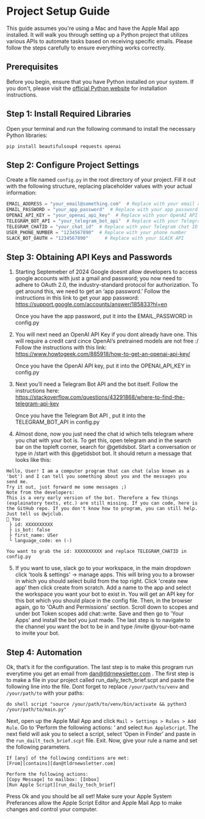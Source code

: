 # Project Setup Guide

This guide assumes you're using a Mac and have the Apple Mail app installed. It will walk you through setting up a Python project that utilizes various APIs to automate tasks based on receiving specific emails. Please follow the steps carefully to ensure everything works correctly.

## Prerequisites

Before you begin, ensure that you have Python installed on your system. If you don't, please visit the [official Python website](https://www.python.org/downloads/) for installation instructions.

## Step 1: Install Required Libraries

Open your terminal and run the following command to install the necessary Python libraries:
```
pip install beautifulsoup4 requests openai
```

## Step 2: Configure Project Settings

Create a file named `config.py` in the root directory of your project. Fill it out with the following structure, replacing placeholder values with your actual information:

```python
EMAIL_ADDRESS = "your_email@something.com"  # Replace with your email address
EMAIL_PASSWORD = "your_app_password"  # Replace with your app password
OPENAI_API_KEY = "your_openai_api_key"  # Replace with your OpenAI API key
TELEGRAM_BOT_API = "your_telegram_bot_api"  # Replace with your Telegram Bot API
TELEGRAM_CHATID = "your_chat_id"  # Replace with your Telegram chat ID with your bot
USER_PHONE_NUMBER = "1234567890"  # Replace with your phone number
SLACK_BOT_OAUTH = "1234567890"      # Replace with your SLACK API

```

## Step 3: Obtaining API Keys and Passwords

1. Starting Septemeber of 2024 Google doesnt allow developers to access google accounts with just a gmail and password; you now need to adhere to OAuth 2.0, the industry-standard protocol for authorization. To get around this, we need to get an ‘app password.’ Follow the instructions in this link to get your app password: https://support.google.com/accounts/answer/185833?hl=en 

    Once you have the app password, put it into the EMAIL_PASSWORD in config.py

2. You will next need an OpenAI API Key if you dont already have one. This will require a credit card cince OpenAI’s pretrained models are not free :/ Follow the instructions with this link: https://www.howtogeek.com/885918/how-to-get-an-openai-api-key/ 

    Once you have the OpenAI API key, put it into the OPENAI_API_KEY in config.py

3. Next you’ll need a Telegram Bot API  and the bot itself. Follow the instructions here: https://stackoverflow.com/questions/43291868/where-to-find-the-telegram-api-key 

    Once you have the Telegram Bot API , put it into the TELEGRAM_BOT_API in config.py

4. Almost done, now you just need the chat id which tells telegram where you chat with your bot is. To get this, open telegram and in the search bar on the topleft corner, search for @getidsbot. Start a conversation or type in /start with this @getidsbot bot. It should return a message that looks like this:

```
Hello, User! I am a computer program that can chat (also known as a 'bot') and I can tell you something about you and the messages you send me.
Try it out, just forward me some messages ;)
Note from the developers:
This is a very early version of the bot. Therefore a few things (explainatory texts, etc.) are still missing. If you can code, here is the GitHub repo. If you don't know how to program, you can still help. Just tell us @wjclub.
👤 You
 ├ id: XXXXXXXXXX
 ├ is_bot: false
 ├ first_name: USer
 └ language_code: en (-)
```

    You want to grab the id: XXXXXXXXXX and replace TELEGRAM_CHATID in config.py

5. If you want to use, slack go to your workspace, in the main dropdown click 'tools & settings' -> manage apps. This will bring you to a browser in which you should select build from the top right. Click 'create new app' then click create from scratch. Add a name to the app and select the workspace you want your bot to exist in. You will get an API key for this bot which you should place in the config file. Then, in the browser again, go to 'OAuth and Permissions' section. Scroll down to scopes and under bot Token scopes add chat::write. Save and then go to 'Your Apps' and install the bot you just made. The last step is to navigate to the channel you want the bot to be in and type /invite @your-bot-name to invite your bot.

## Step 4: Automation

Ok, that’s it for the configuration. The last step is to make this program run everytime you get an email from dan@tldrnewsletter.com . The first step is to make a file in your project called run_daily_tech_brief.scpt and paste the following line into the file. Dont forget to replace ```/your/path/to/venv``` and ```/your/path/to``` with your paths:

```do shell script "source /your/path/to/venv/bin/activate && python3 /your/path/to/main.py"```


Next, open up the Apple Mail App and click ```Mail > Settings > Rules > Add Rule```. Go to ‘Perform the following actions: ‘ and select ```Run AppleScript```. The next field will ask you to select a script, select ‘Open in Finder’ and paste in the ```run_dailt_tech_brief.scpt``` file. Exit. Now, give your rule a name and set the following parameters. 
```
If [any] of the following conditions are met:
[From][contains][dan@tldrnewsletter.com]

Perform the following actions:
[Copy Message] to mailbox: [Inbox]
[Run Apple Script][run_daily_tech_brief]
```
Press Ok and you should be all set! Make sure your Apple System Preferances allow the Apple Script Editor and Apple Mail App to make changes and control your computer.
